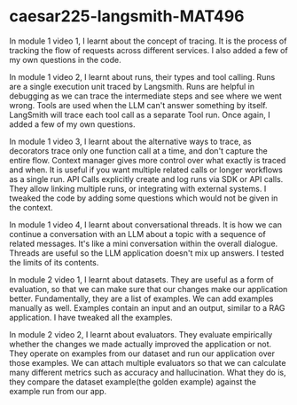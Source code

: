 # caesar225-langsmith-MAT496
In module 1 video 1, I learnt about the concept of tracing. It is the process of tracking the flow of requests across different services. I also added a few of my own questions in the code.

In module 1 video 2, I learnt about runs, their types and tool calling. Runs are a single execution unit traced by Langsmith. Runs are helpful in debugging as we can trace the intermediate steps and see where we went wrong. Tools are used when the LLM can't answer something by itself. LangSmith will trace each tool call as a separate Tool run. Once again, I added a few of my own questions.

In module 1 video 3, I learnt about the alternative ways to trace, as decorators trace only one function call at a time, and don't capture the entire flow. Context manager gives more control over what exactly is traced and when. It is useful if you want multiple related calls or longer workflows as a single run. API Calls explicitly create and log runs via SDK or API calls. They allow linking multiple runs, or integrating with external systems. I tweaked the code by adding some questions which would not be given in the context.

In module 1 video 4, I learnt about conversational threads. It is how we can continue a conversation with an LLM about a topic with a sequence of related messages. It's like a mini conversation within the overall dialogue. Threads are useful so the LLM application doesn't mix up answers. I tested the limits of its contents.

In module 2 video 1, I learnt about datasets. They are useful as a form of evaluation, so that we can make sure that our changes make our application better. Fundamentally, they are a list of examples. We can add examples manually as well. Examples contain an input and an output, similar to a RAG application. I have tweaked all the examples. 

In module 2 video 2, I learnt about evaluators. They evaluate empirically whether the changes we made actually improved the application or not. They operate on examples from our dataset and run our application over those examples. We can attach multiple evaluators so that we can calculate many different metrics such as accuracy and hallucination. What they do is, they compare the dataset example(the golden example) against the example run from our app.



